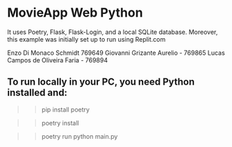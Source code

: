 # MovieApp Web Python 

It uses Poetry, Flask, Flask-Login, and a local SQLite database. 
Moreover, this example was initially set up to run using Replit.com

Enzo Di Monaco Schmidt 769649
Giovanni Grizante Aurelio - 769865
Lucas Campos de Oliveira Faria - 769894

## To run locally in your PC, you need Python installed and:

>> pip install poetry

>> poetry install

>> poetry run python main.py